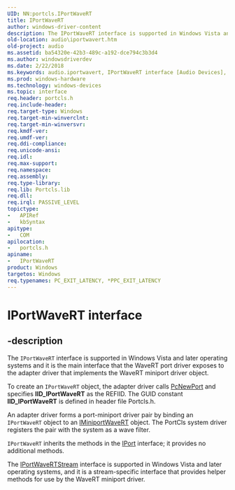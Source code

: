 ```yaml
---
UID: NN:portcls.IPortWaveRT
title: IPortWaveRT
author: windows-driver-content
description: The IPortWaveRT interface is supported in Windows Vista and later operating systems and it is the main interface that the WaveRT port driver exposes to the adapter driver that implements the WaveRT miniport driver object.
old-location: audio\iportwavert.htm
old-project: audio
ms.assetid: ba54320e-42b3-489c-a192-dce794c3b3d4
ms.author: windowsdriverdev
ms.date: 2/22/2018
ms.keywords: audio.iportwavert, IPortWaveRT interface [Audio Devices], IPortWaveRT interface [Audio Devices], described, IPortWaveRT, portcls/IPortWaveRT, audmp-routines_0c88b444-3414-49e0-a021-2bc4cd6f1fff.xml
ms.prod: windows-hardware
ms.technology: windows-devices
ms.topic: interface
req.header: portcls.h
req.include-header: 
req.target-type: Windows
req.target-min-winverclnt: 
req.target-min-winversvr: 
req.kmdf-ver: 
req.umdf-ver: 
req.ddi-compliance: 
req.unicode-ansi: 
req.idl: 
req.max-support: 
req.namespace: 
req.assembly: 
req.type-library: 
req.lib: Portcls.lib
req.dll: 
req.irql: PASSIVE_LEVEL
topictype:
-	APIRef
-	kbSyntax
apitype:
-	COM
apilocation:
-	portcls.h
apiname:
-	IPortWaveRT
product: Windows
targetos: Windows
req.typenames: PC_EXIT_LATENCY, *PPC_EXIT_LATENCY
---
```


# IPortWaveRT interface


## -description


The <code>IPortWaveRT</code> interface is supported in Windows Vista and later operating systems and it is the main interface that the WaveRT port driver exposes to the adapter driver that implements the WaveRT miniport driver object.

 To create an <code>IPortWaveRT</code> object, the adapter driver calls <a href="..\portcls\nf-portcls-pcnewport.md">PcNewPort</a> and specifies <b>IID_IPortWaveRT</b> as the REFIID. The GUID constant <b>IID_IPortWaveRT</b> is defined in header file Portcls.h.

An adapter driver forms a port-miniport driver pair by binding an <code>IPortWaveRT</code> object to an <a href="..\portcls\nn-portcls-iminiportwavert.md">IMiniportWaveRT</a> object. The PortCls system driver registers the pair with the system as a wave filter.

<code>IPortWaveRT</code> inherits the methods in the <a href="..\portcls\nn-portcls-iport.md">IPort</a> interface; it provides no additional methods.

The <a href="..\portcls\nn-portcls-iportwavertstream.md">IPortWaveRTStream</a> interface is supported in Windows Vista and later operating systems, and it is a stream-specific interface that provides helper methods for use by the WaveRT miniport driver.

